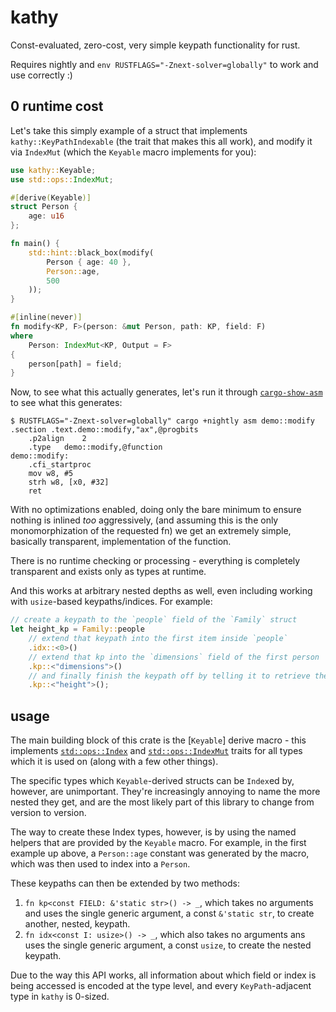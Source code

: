 # kathy

Const-evaluated, zero-cost, very simple keypath functionality for rust.

Requires nightly and `env RUSTFLAGS="-Znext-solver=globally"` to work and use correctly :)

## 0 runtime cost

Let's take this simply example of a struct that implements `kathy::KeyPathIndexable` (the trait that makes this all work), and modify it via `IndexMut` (which the `Keyable` macro implements for you):

```rust
use kathy::Keyable;
use std::ops::IndexMut;

#[derive(Keyable)]
struct Person {
	age: u16
};

fn main() {
	std::hint::black_box(modify(
		Person { age: 40 },
		Person::age,
		500
	));
}

#[inline(never)]
fn modify<KP, F>(person: &mut Person, path: KP, field: F)
where
	Person: IndexMut<KP, Output = F>
{
	person[path] = field;
}
```

Now, to see what this actually generates, let's run it through [`cargo-show-asm`](https://crates.io/crates/cargo-show-asm) to see what this generates:

```shell
$ RUSTFLAGS="-Znext-solver=globally" cargo +nightly asm demo::modify
.section .text.demo::modify,"ax",@progbits
	.p2align	2
	.type	demo::modify,@function
demo::modify:
	.cfi_startproc
	mov w8, #5
	strh w8, [x0, #32]
	ret
```

With no optimizations enabled, doing only the bare minimum to ensure nothing is inlined *too* aggressively, (and assuming this is the only monomorphization of the requested fn) we get an extremely simple, basically transparent, implementation of the function.

There is no runtime checking or processing - everything is completely transparent and exists only as types at runtime.

And this works at arbitrary nested depths as well, even including working with `usize`-based keypaths/indices. For example:

```rust
// create a keypath to the `people` field of the `Family` struct
let height_kp = Family::people
	// extend that keypath into the first item inside `people`
	.idx::<0>()
	// extend that kp into the `dimensions` field of the first person
	.kp::<"dimensions">()
	// and finally finish the keypath off by telling it to retrieve the height.
	.kp::<"height">();
```

## usage

The main building block of this crate is the [`Keyable`] derive macro - this implements [`std::ops::Index`](https://doc.rust-lang.org/std/ops/trait.Index.html) and [`std::ops::IndexMut`](https://doc.rust-lang.org/std/ops/trait.IndexMut.html) traits for all types which it is used on (along with a few other things).

The specific types which `Keyable`-derived structs can be `Index`ed by, however, are unimportant. They're increasingly annoying to name the more nested they get, and are the most likely part of this library to change from version to version.

The way to create these Index types, however, is by using the named helpers that are provided by the `Keyable` macro. For example, in the first example up above, a `Person::age` constant was generated by the macro, which was then used to index into a `Person`.

These keypaths can then be extended by two methods:
1. `fn kp<const FIELD: &'static str>() -> _`, which takes no arguments and uses the single generic argument, a const `&'static str`, to create another, nested, keypath.
2. `fn idx<const I: usize>() -> _`, which also takes no arguments ans uses the single generic argument, a const `usize`, to create the nested keypath.

Due to the way this API works, all information about which field or index is being accessed is encoded at the type level, and every `KeyPath`-adjacent type in `kathy` is 0-sized.
